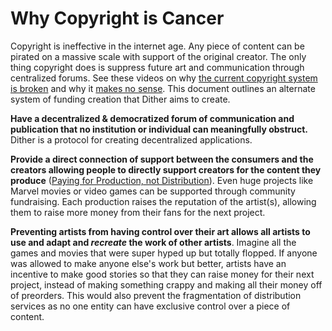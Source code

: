 # Why Copyright is Cancer

Copyright is ineffective in the internet age. Any piece of content can be pirated on a massive scale with support of the original creator. The only thing copyright does is suppress future art and communication through centralized forums. See these videos on why [the current copyright system is broken](https://www.youtube.com/watch?v=1Jwo5qc78QU) and why it [makes no sense](https://www.youtube.com/watch?v=QVkeJI2feyQ). This document outlines an alternate system of funding creation that Dither aims to create.

**Have a decentralized & democratized forum of communication and publication that no institution or individual can meaningfully obstruct.** Dither is a protocol for creating decentralized applications.

**Provide a direct connection of support between the consumers and the creators allowing people to directly support creators for the content they produce** ([Paying for Production, not Distribution](https://www.youtube.com/watch?v=mnnYCJNhw7w)). Even huge projects like Marvel movies or video games can be supported through community fundraising. Each production raises the reputation of the artist(s), allowing them to raise more money from their fans for the next project.

**Preventing artists from having control over their art allows all artists to use and adapt and *recreate* the work of other artists**. Imagine all the games and movies that were super hyped up but totally flopped. If anyone was allowed to make anyone else's work but better, artists have an incentive to make good stories so that they can raise money for their next project, instead of making something crappy and making all their money off of preorders. This would also prevent the fragmentation of distribution services as no one entity can have exclusive control over a piece of content.